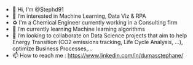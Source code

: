 - 👋 Hi, I’m @Stephd91
- 👀 I’m interested in Machine Learning, Data Viz & RPA
- ♻  I'm a Chemical Engineer currently working in a Consulting firm 
- 🌱 I’m currently learning Machine learning algorithms
- 💞️ I’m looking to collaborate on Data Science projects that aim to help Energy Transition (CO2 emissions tracking, Life Cycle Analysis, ...), optimize Business Processes,...  
- 📫 How to reach me : https://www.linkedin.com/in/dumasstephane/

<!---
Stephd91/Stephd91 is a ✨ special ✨ repository because its `README.md` (this file) appears on your GitHub profile.
You can click the Preview link to take a look at your changes.
--->
